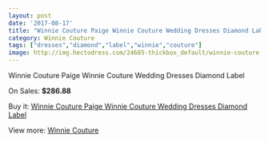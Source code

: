 ```yaml
---
layout: post
date: '2017-08-17'
title: "Winnie Couture Paige Winnie Couture Wedding Dresses Diamond Label"
category: Winnie Couture
tags: ["dresses","diamond","label","winnie","couture"]
image: http://img.hectodress.com/24685-thickbox_default/winnie-couture-paige-winnie-couture-wedding-dresses-diamond-label.jpg
---
```

Winnie Couture Paige Winnie Couture Wedding Dresses Diamond Label

On Sales: **$286.88**
<a href="https://www.hectodress.com/winnie-couture/11326-winnie-couture-paige-winnie-couture-wedding-dresses-diamond-label.html"><amp-img layout="responsive" width="600" height="600" src="//img.hectodress.com/24685-thickbox_default/winnie-couture-paige-winnie-couture-wedding-dresses-diamond-label.jpg" alt="Winnie Couture Paige Winnie Couture Wedding Dresses Diamond Label 0" /></a>
<a href="https://www.hectodress.com/winnie-couture/11326-winnie-couture-paige-winnie-couture-wedding-dresses-diamond-label.html"><amp-img layout="responsive" width="600" height="600" src="//img.hectodress.com/24686-thickbox_default/winnie-couture-paige-winnie-couture-wedding-dresses-diamond-label.jpg" alt="Winnie Couture Paige Winnie Couture Wedding Dresses Diamond Label 1" /></a>

Buy it: [Winnie Couture Paige Winnie Couture Wedding Dresses Diamond Label](https://www.hectodress.com/winnie-couture/11326-winnie-couture-paige-winnie-couture-wedding-dresses-diamond-label.html "Winnie Couture Paige Winnie Couture Wedding Dresses Diamond Label")

View more: [Winnie Couture](https://www.hectodress.com/178-winnie-couture "Winnie Couture")